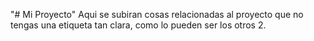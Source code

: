 "# Mi Proyecto" 
Aqui se subiran cosas relacionadas al proyecto que no tengas una etiqueta tan clara, como lo pueden ser los otros 2.
